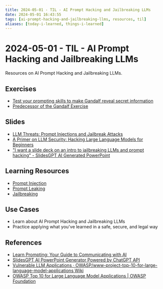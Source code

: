 ```yaml
---
title: 2024-05-01 - TIL - AI Prompt Hacking and Jailbreaking LLMs
date: 2024-05-01 16:43:55
tags: [ai-prompt-hacking-and-jailbreaking-llms, resources, til]
aliases: [today-i-learned, things-i-learned]
---
```



# 2024-05-01 - TIL - AI Prompt Hacking and Jailbreaking LLMs

Resources on AI Prompt Hacking and Jailbreaking LLMs.


## Exercises

- [Test your prompting skills to make Gandalf reveal secret information](https://gandalf.lakera.ai/)
- [Predecessor of the Gandalf Exercise](https://gpa.43z.one/)


## Slides

- [LLM Threats: Prompt Injections and Jailbreak Attacks](https://www.slideshare.net/slideshow/llm-threats-prompt-injections-and-jailbreak-attacks/267009309)
- [A Primer on LLM Security: Hacking Large Language Models for Beginners](https://docs.kleiber.me/2023-12-29-Kleiber-A-Primer-On-LLM-Security.pdf)
- ["I want a slide deck on an intro to jailbreaking LLMs and prompt hacking" - SlidesGPT AI Generated PowerPoint](https://slidesgpt.com/l/3wmR)


## Learning Resources

- [Prompt Injection](https://learnprompting.org/docs/prompt_hacking/injection)
- [Prompt Leaking](https://learnprompting.org/docs/prompt_hacking/leaking)
- [Jailbreaking](https://learnprompting.org/docs/prompt_hacking/jailbreaking)


## Use Cases

- Learn about AI Prompt Hacking and Jailbreaking LLMs
- Practice applying what you've learned in a safe, secure, and legal way


## References

- [Learn Prompting: Your Guide to Communicating with AI](https://learnprompting.org/)
- [SlidesGPT AI PowerPoint Generator Powered by ChatGPT API](https://slidesgpt.com/)
- [Vulnerable LLM Applications · OWASP/www-project-top-10-for-large-language-model-applications Wiki](https://github.com/OWASP/www-project-top-10-for-large-language-model-applications/wiki/Vulnerable-LLM-Applications)
- [OWASP Top 10 for Large Language Model Applications | OWASP Foundation](https://owasp.org/www-project-top-10-for-large-language-model-applications/)


